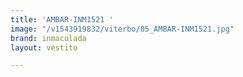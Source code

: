 ```yaml
---
title: 'AMBAR-INM1521 '
image: "/v1543919832/viterbo/05_AMBAR-INM1521.jpg"
brand: inmaculada
layout: vestito

---
```

